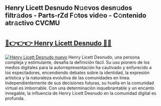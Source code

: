 ## Henry Licett Desnudo N𝚞𝚎vos desn𝚞dos filtr𝚊dos - Parts-rZd F𝚘tos vid𝚎o - C𝚘ntenido atr𝚊ctivo CVCMU

# <h2><a href="http://mb41tk.tromn.icu/?c=Henry+Licett+Desnudo">🔗👉👉👉 Henry Licett Desnudo 🔗🔗</a></h2>

[![Henry Licett Desnudo nuevo](https://i.imgur.com/pEAQMta.gif)](http://mb41tk.tromn.icu/?c=Henry+Licett+Desnudo)
Henry Licett Desnudo, una persona compleja y estimulante, desafía la definición fácil. Su uso pionero de los medios digitales para la autorrepresentación ha cautivado y enfurecido a los espectadores, encendiendo debates sobre la identidad, la expresión artística y la naturaleza evolutiva de las comunidades en línea. Independientemente de sus decisiones futuras, su huella en la comunidad virtual es imborrable. Con una determinación inquebrantable y un encanto innegable, la influencia de Henry Licett Desnudo en la comunidad digital es profunda.
